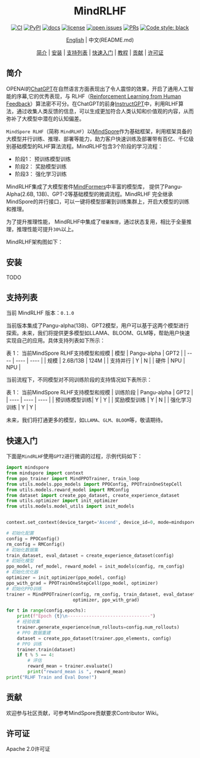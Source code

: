 <div align="center">

# MindRLHF

[![CI](https://github.com/mindspore-lab/mindcv/actions/workflows/ci.yml/badge.svg)](https://github.com/mindspore-lab/mindcv/actions/workflows/ci.yml)
[![PyPI](https://img.shields.io/pypi/pyversions/mindcv)](https://pypi.org/project/mindcv)
[![docs](https://img.shields.io/badge/docs-latest-blue)](https://mindcv.readthedocs.io/en/latest)
[![license](https://img.shields.io/github/license/mindspore-lab/mindcv.svg)](https://github.com/mindspore-lab/mindcv/blob/main/LICENSE.md)
[![open issues](https://img.shields.io/github/issues/mindspore-lab/mindcv)](https://github.com/mindspore-lab/mindrlhf/issues)
[![PRs](https://img.shields.io/badge/PRs-welcome-pink.svg)](https://github.com/mindspore-lab/mindrlhf/pulls)
[![Code style: black](https://img.shields.io/badge/code%20style-black-000000.svg)](https://github.com/psf/black)

[English](README.md) | 中文(README.md)

[简介](#简介) |
[安装](#安装) |
[支持列表](#支持列表) |
[快速入门](#快速入门) |
[教程](#教程) |
[贡献](#贡献) |
[许可证](#许可证)

</div>

## 简介

OPENAI的[ChatGPT](https://openai.com/blog/chatgpt)在自然语言方面表现出了令人震惊的效果，开启了通用人工智能的序幕,它的优秀表现，与 RLHF（[Reinforcement Learning from Human Feedback](https://openai.com/research/learning-from-human-preferences)）算法密不可分。在ChatGPT的前身[InstructGPT](https://openai.com/research/instruction-following)中，利用RLHF算法，通过收集人类反馈的信息，可以生成更加符合人类认知和价值观的内容，从而弥补了大模型中潜在的认知偏差。

`MindSpore RLHF`（简称 `MindRLHF`）以[MindSpore](https://gitee.com/mindspore/mindspore)作为基础框架，利用框架具备的大模型并行训练、推理、部署等能力，助力客户快速训练及部署带有百亿、千亿级别基础模型的RLHF算法流程。MindRLHF包含3个阶段的学习流程：
* 阶段1： 预训练模型训练
* 阶段2： 奖励模型训练
* 阶段3： 强化学习训练

MindRLHF集成了大模型套件[MindFormers](https://github.com/mindspore-lab/mindformers)中丰富的模型库， 提供了Pangu-Alpha(2.6B, 13B)、GPT-2等基础模型的微调流程。MindRLHF 完全继承MindSpore的并行接口，可以一键将模型部署到训练集群上，开启大模型的训练和推理。

为了提升推理性能， MindRLHF中集成了`增量推理`，通过状态复用，相比于全量推理，推理性能可提升`30%`以上。

MindRLHF架构图如下：

## 安装
TODO

## 支持列表

当前 MindRLHF 版本：`0.1.0`

当前版本集成了Pangu-alpha(13B)、GPT2模型，用户可以基于这两个模型进行探索。未来，我们将提供更多模型如LLAMA、BLOOM、GLM等，帮助用户快速实现自己的应用。具体支持列表如下所示：

表 1： 当前MindSpore RLHF支持模型和规模
|  模型   | Pangu-alpha |  GPT2   |
|  ----   | ----        |  ----   |
| 规模    | 2.6B/13B    | 124M    |
| 支持并行 | Y          | N       |
| 硬件    | NPU         | NPU     |

当前流程下，不同模型对不同训练阶段的支持情况如下表所示：

表 1： 当前MindSpore RLHF支持模型和规模
|  训练阶段     | Pangu-alpha    |  GPT2   |
|  ----        | ----           |  ----   |
| 预训练模型训练| Y              | Y       |
| 奖励模型训练  | Y              | N       |
| 强化学习训练  | Y              | Y       |

未来，我们将打通更多的模型，如`LLAMA`、`GLM`、`BLOOM`等，敬请期待。

## 快速入门

下面是`MindRLHF`使用`GPT2`进行微调的过程，示例代码如下：

```python
import mindspore
from mindspore import context
from ppo_trainer import MindPPOTrainer, train_loop
from utils.models.ppo_models import PPOConfig, PPOTrainOneStepCell
from utils.models.reward_model import RMConfig
from dataset import create_ppo_dataset, create_experience_dataset
from utils.optimizer import init_optimizer
from utils.models.model_utils import init_models


context.set_context(device_target='Ascend', device_id=0, mode=mindspore.GRAPH_MODE)

# 初始化配置
config = PPOConfig()
rm_config = RMConfig()
# 初始化数据集
train_dataset, eval_dataset = create_experience_dataset(config)
# 初始化模型
ppo_model, ref_model, reward_model = init_models(config, rm_config)
# 初始化优化器
optimizer = init_optimizer(ppo_model, config)
ppo_with_grad = PPOTrainOneStepCell(ppo_model, optimizer)
# 初始化PPO训练
trainer = MindPPOTrainer(config, rm_config, train_dataset, eval_dataset, ppo_model, ref_model, reward_model,
                         optimizer, ppo_with_grad)

for t in range(config.epochs):
    print(f"Epoch {t}\n-------------------------------")
    # 经验收集
    trainer.generate_experience(num_rollouts=config.num_rollouts)
    # PPO 数据重建
    dataset = create_ppo_dataset(trainer.ppo_elements, config)
    # PPO 训练
    trainer.train(dataset)
    if t % 5 == 4:
        # 评估
        reward_mean = trainer.evaluate()
        print("reward_mean is ", reward_mean)
print("RLHF Train and Eval Done!")
```


## 贡献

欢迎参与社区贡献，可参考MindSpore贡献要求Contributor Wiki。

## 许可证

Apache 2.0许可证

